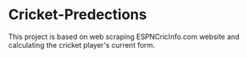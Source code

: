 # Cricket-Predections

This project is based on web scraping ESPNCricInfo.com website and calculating the cricket player's current form.
